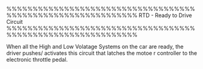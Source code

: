 %%%%%%%%%%%%%%%%%%%%%%%%%%%%%%%%%%%%%%%%%%%%%%%%%%%%%%%%%%%%%
              RTD - Ready to Drive Circuit
%%%%%%%%%%%%%%%%%%%%%%%%%%%%%%%%%%%%%%%%%%%%%%%%%%%%%%%%%%%%%

When all the High and Low Volatage Systems on the car are ready, the driver pushes/
activates this circuit that latches the motoe r controller to the electronic throttle
pedal.
